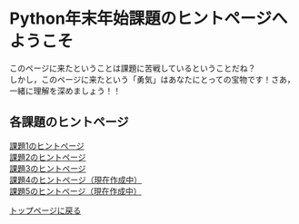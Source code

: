 # Python年末年始課題のヒントページへようこそ

このページに来たということは課題に苦戦しているということだね？  
しかし，このページに来たという「勇気」はあなたにとっての宝物です！さあ，一緒に理解を深めましょう！！

## 各課題のヒントページ

[課題1のヒントページ](https://github.com/yamada24/Python_Lecture/blob/main/linkme/hint1.md)  
[課題2のヒントページ](https://github.com/yamada24/Python_Lecture/blob/main/linkme/hint2.md)  
[課題3のヒントページ](https://github.com/yamada24/Python_Lecture/blob/main/linkme/hint3.md)  
[課題4のヒントページ（現在作成中）](https://github.com/yamada24/Python_Lecture/blob/main/linkme/hint4.md)  
[課題5のヒントページ（現在作成中）](https://github.com/yamada24/Python_Lecture/blob/main/linkme/hint5.md)  

[トップページに戻る](https://github.com/yamada24/Python_Lecture)  







